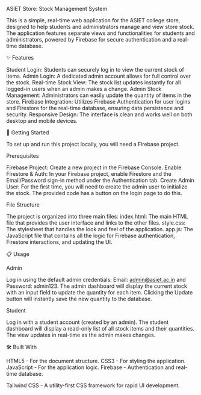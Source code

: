 ASIET Store: Stock Management System

This is a simple, real-time web application for the ASIET college store, designed to help students and administrators manage and view store stock. The application features separate views and functionalities for students and administrators, powered by Firebase for secure authentication and a real-time database.

✨ Features

Student Login: Students can securely log in to view the current stock of items.
Admin Login: A dedicated admin account allows for full control over the stock.
Real-time Stock View: The stock list updates instantly for all logged-in users when an admin makes a change.
Admin Stock Management: Administrators can easily update the quantity of items in the store.
Firebase Integration: Utilizes Firebase Authentication for user logins and Firestore for the real-time database, ensuring data persistence and security.
Responsive Design: The interface is clean and works well on both desktop and mobile devices.

🚀 Getting Started

To set up and run this project locally, you will need a Firebase project.

Prerequisites

Firebase Project: Create a new project in the Firebase Console.
Enable Firestore & Auth: In your Firebase project, enable Firestore and the Email/Password sign-in method under the Authentication tab.
Create Admin User: For the first time, you will need to create the admin user to initialize the stock. The provided code has a button on the login page to do this.

File Structure

The project is organized into three main files:
index.html: The main HTML file that provides the user interface and links to the other files.
style.css: The stylesheet that handles the look and feel of the application.
app.js: The JavaScript file that contains all the logic for Firebase authentication, Firestore interactions, and updating the UI.

📋 Usage

Admin

Log in using the default admin credentials: Email: admin@asiet.ac.in and Password: admin123.
The admin dashboard will display the current stock with an input field to update the quantity for each item.
Clicking the Update button will instantly save the new quantity to the database.

Student

Log in with a student account (created by an admin).
The student dashboard will display a read-only list of all stock items and their quantities. The view updates in real-time as the admin makes changes.

🛠️ Built With

HTML5 - For the document structure.
CSS3 - For styling the application.
JavaScript - For the application logic.
Firebase - Authentication and real-time database.

Tailwind CSS - A utility-first CSS framework for rapid UI development.
